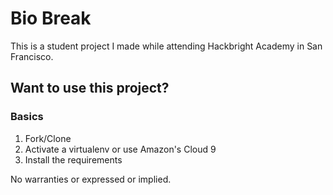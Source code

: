 # Bio Break

This is a student project I made while attending Hackbright Academy in San Francisco.

## Want to use this project?

### Basics

1. Fork/Clone
1. Activate a virtualenv or use Amazon's Cloud 9
1. Install the requirements

No warranties or expressed or implied.
